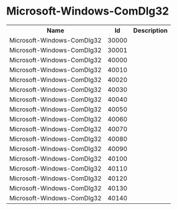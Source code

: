 # Microsoft-Windows-ComDlg32

<table>
<colgroup><col/><col/><col/></colgroup>
<tr><th>Name</th><th>Id</th><th>Description</th></tr>
<tr><td>Microsoft-Windows-ComDlg32</td><td>30000</td><td></td></tr>
<tr><td>Microsoft-Windows-ComDlg32</td><td>30001</td><td></td></tr>
<tr><td>Microsoft-Windows-ComDlg32</td><td>40000</td><td></td></tr>
<tr><td>Microsoft-Windows-ComDlg32</td><td>40010</td><td></td></tr>
<tr><td>Microsoft-Windows-ComDlg32</td><td>40020</td><td></td></tr>
<tr><td>Microsoft-Windows-ComDlg32</td><td>40030</td><td></td></tr>
<tr><td>Microsoft-Windows-ComDlg32</td><td>40040</td><td></td></tr>
<tr><td>Microsoft-Windows-ComDlg32</td><td>40050</td><td></td></tr>
<tr><td>Microsoft-Windows-ComDlg32</td><td>40060</td><td></td></tr>
<tr><td>Microsoft-Windows-ComDlg32</td><td>40070</td><td></td></tr>
<tr><td>Microsoft-Windows-ComDlg32</td><td>40080</td><td></td></tr>
<tr><td>Microsoft-Windows-ComDlg32</td><td>40090</td><td></td></tr>
<tr><td>Microsoft-Windows-ComDlg32</td><td>40100</td><td></td></tr>
<tr><td>Microsoft-Windows-ComDlg32</td><td>40110</td><td></td></tr>
<tr><td>Microsoft-Windows-ComDlg32</td><td>40120</td><td></td></tr>
<tr><td>Microsoft-Windows-ComDlg32</td><td>40130</td><td></td></tr>
<tr><td>Microsoft-Windows-ComDlg32</td><td>40140</td><td></td></tr>
</table>
